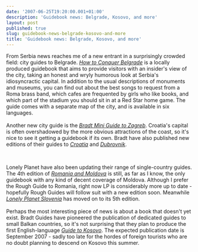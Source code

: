 ```yaml
---
date: '2007-06-25T19:20:00.001+01:00'
description: 'Guidebook news: Belgrade, Kosovo, and more'
layout: post
published: true
slug: guidebook-news-belgrade-kosovo-and-more
title: 'Guidebook news: Belgrade, Kosovo, and more'
---
```


From Serbia news reaches me of a new entrant in a surprisingly crowded field: city guides to Belgrade. <i><a href="http://www.amazon.co.uk/exec/obidos/redirect?link_code=as2&amp;path=ASIN/8683253023/ref=nosim/&amp;amp;amp;tag=balkanology-21&amp;camp=1634&amp;creative=6738&quot;" title="More about this book at Amazon">How to Conquer Belgrade</a></i> is a locally produced guidebook that aims to provide visitors with an insider's view of the city, taking an honest and wryly humorous look at Serbia's idiosyncractic capital. In addition to the usual descriptions of monuments and museums, you can find out about the best songs to request from a Roma brass band, which cafes are frequented by girls who like books, and which part of the stadium you should sit in at a Red Star home game. The guide comes with a separate map of the city, and is available in six languages.<br /><br />Another new city guide is the <i><a href="http://www.amazon.co.uk/exec/obidos/redirect?link_code=as2&amp;path=ASIN/1841621897/ref=nosim/&amp;amp;amp;tag=balkanology-21&amp;camp=1634&amp;creative=6738&quot;" title="More about this book at Amazon">Bradt Mini Guide to Zagreb</a></i>. Croatia's capital is often overshadowed by the more obvious attractions of the coast, so it's nice to see it getting a guidebook if its own. Bradt have also published new editions of their guides to <i><a href="http://www.amazon.co.uk/exec/obidos/redirect?link_code=as2&amp;path=ASIN/1841621927/ref=nosim/&amp;amp;amp;tag=balkanology-21&amp;camp=1634&amp;creative=6738&quot;" title="More about this book at Amazon">Croatia</a></i> and <i><a href="http://www.amazon.co.uk/exec/obidos/redirect?link_code=as2&amp;path=ASIN/1841621919/ref=nosim/&amp;amp;amp;tag=balkanology-21&amp;camp=1634&amp;creative=6738&quot;" title="More about this book at Amazon">Dubrovnik</a></i>.</p><br /><p>Lonely Planet have also been updating their range of single-country guides. The 4th edition of <i><a href="http://www.amazon.co.uk/exec/obidos/redirect?link_code=as2&amp;path=ASIN/1741044782/ref=nosim/&amp;amp;amp;tag=balkanology-21&amp;camp=1634&amp;creative=6738&quot;" title="More about this book at Amazon">Romania and Moldova</a></i> is still, as far as I know, the only guidebook with any kind of decent coverage of Moldova. Although I prefer the Rough Guide to Romania, right now LP is considerably more up to date - hopefully Rough Guides will follow suit with a new edition soon. Meanwhile <i><a href="http://www.amazon.co.uk/exec/obidos/redirect?link_code=as2&amp;path=ASIN/1741044804/ref=nosim/&amp;amp;amp;tag=balkanology-21&amp;camp=1634&amp;creative=6738&quot;" title="More about this book at Amazon">Lonely Planet Slovenia</a></i> has moved on to its 5th edition.<br /><br />Perhaps the most interesting piece of news is about a book that doesn't yet exist. Bradt Guides have pioneered the publication of dedicated guides to small Balkan countries, so it's not surprising that they plan to produce the first English-language <i><a href="http://www.amazon.co.uk/exec/obidos/redirect?link_code=as2&amp;path=ASIN/1841621994/ref=nosim/&amp;amp;amp;tag=balkanology-21&amp;camp=1634&amp;creative=6738&quot;" title="More about this book at Amazon">Guide to Kosovo</a></i>. The expected publication date is September 2007 - sadly too late for the hordes of foreign tourists who are no doubt planning to descend on Kosovo this summer.